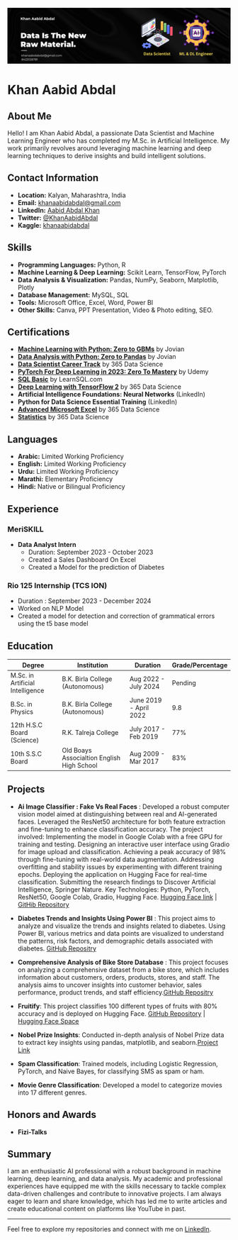 ![Banner](Banner.png)

# Khan Aabid Abdal

## About Me

Hello! I am Khan Aabid Abdal, a passionate Data Scientist and Machine Learning Engineer who has completed my M.Sc. in Artificial Intelligence. My work primarily revolves around leveraging machine learning and deep learning techniques to derive insights and build intelligent solutions.

## Contact Information

- **Location:** Kalyan, Maharashtra, India
- **Email:** [khanaabidabdal@gmail.com](mailto:khanaabidabdal@gmail.com)
- **LinkedIn:** [Aabid Abdal Khan](https://www.linkedin.com/in/aabid-abdal-khan/)
- **Twitter:** [@KhanAabidAbdal](https://x.com/KhanAbdalAabid)
- **Kaggle:** [khanaabidabdal](https://www.kaggle.com/khanaabidabdal)

## Skills

- **Programming Languages:** Python, R
- **Machine Learning & Deep Learning:** Scikit Learn, TensorFlow, PyTorch
- **Data Analysis & Visualization:** Pandas, NumPy, Seaborn, Matplotlib, Plotly
- **Database Management:** MySQL, SQL
- **Tools:** Microsoft Office, Excel, Word, Power BI
- **Other Skills:** Canva, PPT Presentation, Video & Photo editing, SEO.

## Certifications

- **[Machine Learning with Python: Zero to GBMs](https://jovian.com/certificate/MFQTQOBZHA)** by Jovian
- **[Data Analysis with Python: Zero to Pandas](https://jovian.com/certificate/MFQTQMRXHA)** by Jovian
- **[Data Scientist Career Track](https://learn.365datascience.com/certificates/DD-E0079E4F95/)** by 365 Data Science
- **[PyTorch For Deep Learning in 2023: Zero To Mastery](https://www.udemy.com/certificate/UC-c0db8e71-d937-4bfc-91cc-c54142e3a863/)** by Udemy
- **[SQL Basic](https://learnsql.com/files/course-certificate/hPcOEEqjgMuFqmKLxDLpJdojwWHoUveCpbszBLmo)** by LearnSQL.com
- **[Deep Learning with TensorFlow 2](https://learn.365datascience.com/certificates/CC-1104F3BC8B/)** by 365 Data Science
- **Artificial Intelligence Foundations: Neural Networks** (LinkedIn)
- **Python for Data Science Essential Training** (LinkedIn)
- **[Advanced Microsoft Excel](https://learn.365datascience.com/certificates/CC-05EC3495B4/)** by 365 Data Science
- **[Statistics](https://learn.365datascience.com/certificates/CC-4668AC50BE/)** by 365 Data Science

## Languages

- **Arabic:** Limited Working Proficiency
- **English:** Limited Working Proficiency
- **Urdu:** Limited Working Proficiency
- **Marathi:** Elementary Proficiency
- **Hindi:** Native or Bilingual Proficiency

## Experience

### MeriSKILL
- **Data Analyst Intern**
  - Duration: September 2023 - October 2023
  - Created a Sales Dashboard On Excel
  - Created a Model for the prediction of Diabetes

### Rio 125 Internship (TCS ION)
- Duration : September 2023 - December 2024
- Worked on NLP Model
- Created a model for detection and correction of grammatical errors using the t5 base model

## Education

| Degree                            | Institution                      | Duration                | Grade/Percentage      |
|-----------------------------------|----------------------------------|-------------------------|-----------------------|
| M.Sc. in Artificial Intelligence  | B.K. Birla College (Autonomous)  | Aug 2022 - July 2024    |       Pending         |
| B.Sc. in Physics                  | B.K. Birla College (Autonomous)  | June 2019 - April 2022  |         9.8           |
| 12th H.S.C Board (Science)        | R.K. Talreja College             | July 2017 - Feb 2019    |         77%           |
| 10th S.S.C Board                  | Old Boays Associaltion English High School | Aug 2009 - Mar 2017 |   83%           |

  ## Projects

- **Ai Image Classifier : Fake Vs Real Faces** : Developed a robust computer vision model aimed at distinguishing between real and AI-generated faces. Leveraged the ResNet50 architecture for both feature extraction and fine-tuning to enhance classification accuracy. The project involved: Implementing the model in Google Colab with a free GPU for training and testing. Designing an interactive user interface using Gradio for image upload and classification. Achieving a peak accuracy of 98% through fine-tuning with real-world data augmentation. Addressing overfitting and stability issues by experimenting with different training epochs. Deploying the application on Hugging Face for real-time classification. Submitting the research findings to Discover Artificial Intelligence, Springer Nature. Key Technologies: Python, PyTorch, ResNet50, Google Colab, Gradio, Hugging Face. [Hugging Face link](https://huggingface.co/spaces/khanaabidabdal/RealityCheck) | [GitHib Repository](https://github.com/khanaabidabdal/Ai-Image-Classifier-Real-Vs-Fake-Faces?tab=readme-ov-file)

- **Diabetes Trends and Insights Using Power BI** : This project aims to analyze and visualize the trends and insights related to diabetes. Using Power BI, various metrics and data points are visualized to understand the patterns, risk factors, and demographic details associated with diabetes. [GitHub Repositry](https://github.com/khanaabidabdal/Diabetes-Trends-and-Insights-using-Power-BI)

- **Comprehensive Analysis of Bike Store Database** : This project focuses on analyzing a comprehensive dataset from a bike store, which includes information about customers, orders, products, stores, and staff. The analysis aims to uncover insights into customer behavior, sales performance, product trends, and staff efficiency.[GitHub Repositry](https://github.com/khanaabidabdal/Comprehensive-Analysis-of-Bike-Store-Database)

- **Fruitify**: This project classifies 100 different types of fruits with 80% accuracy and is deployed on Hugging Face. [GitHub Repository](https://github.com/khanaabidabdal/Fruitify) | [Hugging Face Space](https://huggingface.co/spaces/khanaabidabdal/fruitify)

- **Nobel Prize Insights**: Conducted in-depth analysis of Nobel Prize data to extract key insights using pandas, matplotlib, and seaborn.[Project Link](https://jovian.com/khanaabidabdal/nobel-prize-insight)

- **Spam Classification**: Trained models, including Logistic Regression, PyTorch, and Naive Bayes, for classifying SMS as spam or ham.

- **Movie Genre Classification**: Developed a model to categorize movies into 17 different genres.



## Honors and Awards

- **Fizi-Talks**

## Summary

I am an enthusiastic AI professional with a robust background in machine learning, deep learning, and data analysis. My academic and professional experiences have equipped me with the skills necessary to tackle complex data-driven challenges and contribute to innovative projects. I am always eager to learn and share knowledge, which has led me to write articles and create educational content on platforms like YouTube in past.

---

Feel free to explore my repositories and connect with me on [LinkedIn](https://www.linkedin.com/in/aabid-abdal-khan/).




